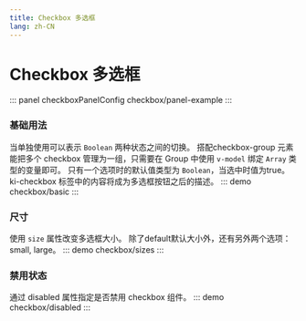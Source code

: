 ```yaml
---
title: Checkbox 多选框
lang: zh-CN
---
```


<script setup>
import {checkboxPanelConfig} from '../../components/panel/config'
</script>

# Checkbox 多选框
::: panel checkboxPanelConfig
checkbox/panel-example
:::


### 基础用法
当单独使用可以表示 `Boolean` 两种状态之间的切换。
搭配checkbox-group 元素能把多个 checkbox 管理为一组，只需要在 Group 中使用 `v-model` 绑定 `Array` 类型的变量即可。 只有一个选项时的默认值类型为 `Boolean`，当选中时值为true。
ki-checkbox 标签中的内容将成为多选框按钮之后的描述。
::: demo
checkbox/basic
:::

### 尺寸
使用 `size` 属性改变多选框大小。 除了default默认大小外，还有另外两个选项：small, large。
::: demo
checkbox/sizes
:::

### 禁用状态
通过 disabled 属性指定是否禁用 checkbox 组件。
::: demo
checkbox/disabled
:::